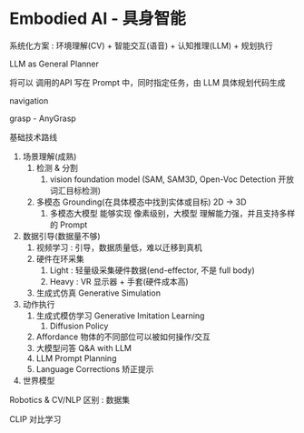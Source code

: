 # Embodied AI - 具身智能

系统化方案 : 环境理解(CV) + 智能交互(语音) + 认知推理(LLM) + 规划执行


LLM as General Planner


将可以 调用的API 写在 Prompt 中，同时指定任务，由 LLM 具体规划代码生成



navigation

grasp - AnyGrasp



基础技术路线
1. 场景理解(成熟)
   1. 检测 & 分割
      1. vision foundation model (SAM, SAM3D, Open-Voc Detection 开放词汇目标检测)
   2. 多模态 Grounding(在具体模态中找到实体或目标) 2D -> 3D
      1. 多模态大模型 能够实现 像素级别，大模型 理解能力强，并且支持多样的 Prompt
2. 数据引导(数据量不够)
   1. 视频学习 : 引导，数据质量低，难以迁移到真机
   2. 硬件在环采集
      1. Light : 轻量级采集硬件数据(end-effector, 不是 full body)
      2. Heavy : VR 显示器 + 手套(硬件成本高)
   3. 生成式仿真 Generative Simulation
3. 动作执行
   1. 生成式模仿学习 Generative Imitation Learning
      1. Diffusion Policy
   2. Affordance 物体的不同部位可以被如何操作/交互
   3. 大模型问答 Q&A with LLM
   4. LLM Prompt Planning
   5. Language Corrections 矫正提示
4. 世界模型



Robotics & CV/NLP 区别 : 数据集

CLIP 对比学习



